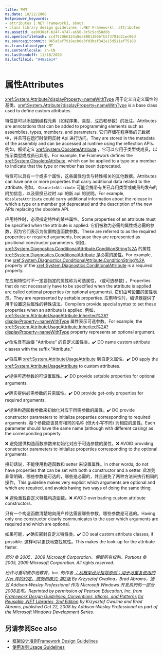 ```yaml
---
title: 特性
ms.date: 10/22/2008
helpviewer_keywords:
- attributes [.NET Framework], about
- class library design guidelines [.NET Framework], attributes
ms.assetid: ee0038ef-b247-4747-a650-3c5c5cd58d8b
ms.openlocfilehash: cc4752066124a0ea8081390bfb5f3791d21ec96d
ms.sourcegitcommit: 965a5af7918acb0a3fd3baf342e15d511ef75188
ms.translationtype: MT
ms.contentlocale: zh-CN
ms.lasthandoff: 11/18/2020
ms.locfileid: "94821614"
---
```

# <a name="attributes"></a><span data-ttu-id="d754e-102">属性</span><span class="sxs-lookup"><span data-stu-id="d754e-102">Attributes</span></span>
<span data-ttu-id="d754e-103"><xref:System.Attribute?displayProperty=nameWithType> 用于定义自定义属性的基类。</span><span class="sxs-lookup"><span data-stu-id="d754e-103"><xref:System.Attribute?displayProperty=nameWithType> is a base class used to define custom attributes.</span></span>

 <span data-ttu-id="d754e-104">特性是可以添加到编程元素（如程序集、类型、成员和参数）的批注。</span><span class="sxs-lookup"><span data-stu-id="d754e-104">Attributes are annotations that can be added to programming elements such as assemblies, types, members, and parameters.</span></span> <span data-ttu-id="d754e-105">它们存储在程序集的元数据中，并且可在运行时使用反射 Api 进行访问。</span><span class="sxs-lookup"><span data-stu-id="d754e-105">They are stored in the metadata of the assembly and can be accessed at runtime using the reflection APIs.</span></span> <span data-ttu-id="d754e-106">例如，框架定义 <xref:System.ObsoleteAttribute> ，它可以应用于类型或成员，以指示类型或成员已弃用。</span><span class="sxs-lookup"><span data-stu-id="d754e-106">For example, the Framework defines the <xref:System.ObsoleteAttribute>, which can be applied to a type or a member to indicate that the type or member has been deprecated.</span></span>

 <span data-ttu-id="d754e-107">特性可以具有一个或多个属性，这些属性包含与特性相关的其他数据。</span><span class="sxs-lookup"><span data-stu-id="d754e-107">Attributes can have one or more properties that carry additional data related to the attribute.</span></span> <span data-ttu-id="d754e-108">例如， `ObsoleteAttribute` 可能会携带有关已弃用类型或成员的发布的附加信息，以及替换已过时 api 的新 api 的说明。</span><span class="sxs-lookup"><span data-stu-id="d754e-108">For example, `ObsoleteAttribute` could carry additional information about the release in which a type or a member got deprecated and the description of the new APIs replacing the obsolete API.</span></span>

 <span data-ttu-id="d754e-109">应用特性时，必须指定特性的某些属性。</span><span class="sxs-lookup"><span data-stu-id="d754e-109">Some properties of an attribute must be specified when the attribute is applied.</span></span> <span data-ttu-id="d754e-110">它们被称为必需的属性或必需的参数，因为它们表示为位置构造函数参数。</span><span class="sxs-lookup"><span data-stu-id="d754e-110">These are referred to as the required properties or required arguments, because they are represented as positional constructor parameters.</span></span> <span data-ttu-id="d754e-111">例如， <xref:System.Diagnostics.ConditionalAttribute.ConditionString%2A> 的属性 <xref:System.Diagnostics.ConditionalAttribute> 是必需的属性。</span><span class="sxs-lookup"><span data-stu-id="d754e-111">For example, the <xref:System.Diagnostics.ConditionalAttribute.ConditionString%2A> property of the <xref:System.Diagnostics.ConditionalAttribute> is a required property.</span></span>

 <span data-ttu-id="d754e-112">在应用特性时不一定要指定的属性称为可选属性， (或可选参数) 。</span><span class="sxs-lookup"><span data-stu-id="d754e-112">Properties that do not necessarily have to be specified when the attribute is applied are called optional properties (or optional arguments).</span></span> <span data-ttu-id="d754e-113">它们由可设置的属性表示。</span><span class="sxs-lookup"><span data-stu-id="d754e-113">They are represented by settable properties.</span></span> <span data-ttu-id="d754e-114">应用特性时，编译器提供了用于设置这些属性的特殊语法。</span><span class="sxs-lookup"><span data-stu-id="d754e-114">Compilers provide special syntax to set these properties when an attribute is applied.</span></span> <span data-ttu-id="d754e-115">例如， <xref:System.AttributeUsageAttribute.Inherited%2A?displayProperty=nameWithType> 属性表示可选参数。</span><span class="sxs-lookup"><span data-stu-id="d754e-115">For example, the <xref:System.AttributeUsageAttribute.Inherited%2A?displayProperty=nameWithType> property represents an optional argument.</span></span>

 <span data-ttu-id="d754e-116">✔️命名具有后缀 "Attribute" 的自定义属性类。</span><span class="sxs-lookup"><span data-stu-id="d754e-116">✔️ DO name custom attribute classes with the suffix "Attribute."</span></span>

 <span data-ttu-id="d754e-117">✔️将应用 <xref:System.AttributeUsageAttribute> 到自定义属性。</span><span class="sxs-lookup"><span data-stu-id="d754e-117">✔️ DO apply the <xref:System.AttributeUsageAttribute> to custom attributes.</span></span>

 <span data-ttu-id="d754e-118">✔️提供可选参数的可设置属性。</span><span class="sxs-lookup"><span data-stu-id="d754e-118">✔️ DO provide settable properties for optional arguments.</span></span>

 <span data-ttu-id="d754e-119">✔️确实提供必需参数的只需属性。</span><span class="sxs-lookup"><span data-stu-id="d754e-119">✔️ DO provide get-only properties for required arguments.</span></span>

 <span data-ttu-id="d754e-120">✔️提供构造函数参数来初始化对应于所需参数的属性。</span><span class="sxs-lookup"><span data-stu-id="d754e-120">✔️ DO provide constructor parameters to initialize properties corresponding to required arguments.</span></span> <span data-ttu-id="d754e-121">每个参数应该具有相同的名称 (但大小写不同) 为相应的属性。</span><span class="sxs-lookup"><span data-stu-id="d754e-121">Each parameter should have the same name (although with different casing) as the corresponding property.</span></span>

 <span data-ttu-id="d754e-122">❌ 避免提供构造函数参数来初始化对应于可选参数的属性。</span><span class="sxs-lookup"><span data-stu-id="d754e-122">❌ AVOID providing constructor parameters to initialize properties corresponding to the optional arguments.</span></span>

 <span data-ttu-id="d754e-123">换句话说，不能使用构造函数和 setter 来设置属性。</span><span class="sxs-lookup"><span data-stu-id="d754e-123">In other words, do not have properties that can be set with both a constructor and a setter.</span></span> <span data-ttu-id="d754e-124">此准则非常明确，哪些参数是可选的，哪些是必需的，并且避免了两种方法来执行相同的操作。</span><span class="sxs-lookup"><span data-stu-id="d754e-124">This guideline makes very explicit which arguments are optional and which are required, and avoids having two ways of doing the same thing.</span></span>

 <span data-ttu-id="d754e-125">❌ 避免重载自定义特性构造函数。</span><span class="sxs-lookup"><span data-stu-id="d754e-125">❌ AVOID overloading custom attribute constructors.</span></span>

 <span data-ttu-id="d754e-126">只有一个构造函数清楚地向用户传达需要哪些参数，哪些参数是可选的。</span><span class="sxs-lookup"><span data-stu-id="d754e-126">Having only one constructor clearly communicates to the user which arguments are required and which are optional.</span></span>

 <span data-ttu-id="d754e-127">如果可能，✔️确实密封自定义特性类。</span><span class="sxs-lookup"><span data-stu-id="d754e-127">✔️ DO seal custom attribute classes, if possible.</span></span> <span data-ttu-id="d754e-128">这样可以更快地查找属性。</span><span class="sxs-lookup"><span data-stu-id="d754e-128">This makes the look-up for the attribute faster.</span></span>

 <span data-ttu-id="d754e-129">*部分 &copy; 2005，2009 Microsoft Corporation。保留所有权利。*</span><span class="sxs-lookup"><span data-stu-id="d754e-129">*Portions &copy; 2005, 2009 Microsoft Corporation. All rights reserved.*</span></span>

 <span data-ttu-id="d754e-130">*经许可重印皮尔逊教育，Inc. 的作者 [：从框架设计指导原则：用于可重复使用的 .Net 库的约定、惯例和模式; 第2版](https://www.informit.com/store/framework-design-guidelines-conventions-idioms-and-9780321545619) By Krzysztof Cwalina，Brad Abrams，通过 Addison-Wesley Professional 作为 Microsoft Windows 开发系列的一部分2008发布。*</span><span class="sxs-lookup"><span data-stu-id="d754e-130">*Reprinted by permission of Pearson Education, Inc. from [Framework Design Guidelines: Conventions, Idioms, and Patterns for Reusable .NET Libraries, 2nd Edition](https://www.informit.com/store/framework-design-guidelines-conventions-idioms-and-9780321545619) by Krzysztof Cwalina and Brad Abrams, published Oct 22, 2008 by Addison-Wesley Professional as part of the Microsoft Windows Development Series.*</span></span>

## <a name="see-also"></a><span data-ttu-id="d754e-131">另请参阅</span><span class="sxs-lookup"><span data-stu-id="d754e-131">See also</span></span>

- [<span data-ttu-id="d754e-132">框架设计准则</span><span class="sxs-lookup"><span data-stu-id="d754e-132">Framework Design Guidelines</span></span>](index.md)
- [<span data-ttu-id="d754e-133">使用准则</span><span class="sxs-lookup"><span data-stu-id="d754e-133">Usage Guidelines</span></span>](usage-guidelines.md)
